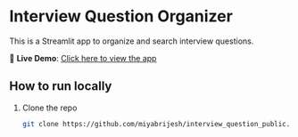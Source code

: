 # Interview Question Organizer

This is a Streamlit app to organize and search interview questions.

🚀 **Live Demo**: [Click here to view the app](https://exwx7wsjpz8tozjwe93uam.streamlit.app)

## How to run locally
1. Clone the repo
   ```bash
   git clone https://github.com/miyabrijesh/interview_question_public.git

